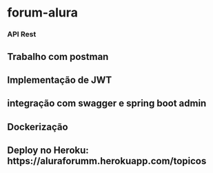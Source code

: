 <h1>forum-alura</h1>
<h3>API Rest</h3>
<h2>Trabalho com postman</h2>
<h2>Implementação de JWT</h2>
<h2>integração com swagger e spring boot admin</h2>
<h2>Dockerização</h2>
<h2>Deploy no Heroku: https://aluraforumm.herokuapp.com/topicos </h2>
